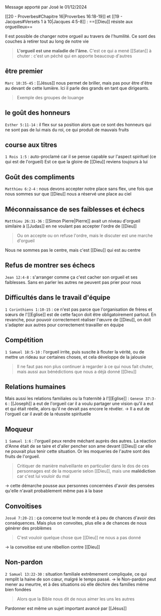 Message apporté par José le 01/12/2024

[[20 - Proverbes#Chapitre 16|Proverbes 16:18-19]] et [[19 - Jacques#Versets 1 à 10|Jacques 4:5-8]] : ==[[Dieu]] résiste aux orgueilleux==

Il est possible de changer notre orgueil au travers de l'humilité. Ce sont des couches à retirer tout au long de notre vie
> **L'orgueil est une maladie de l'âme.** C'est ce qui a mené [[Satan]] à chuter : c'est un péché qui en apporte beaucoup d'autres
## être premier
`Marc 10:35-45` : [[Jésus]] nous permet de briller, mais pas pour être d'être au devant de cette lumière.
Ici il parle des grands en tant que dirigeants.
> Exemple des groupes de louange

## le goût des honneurs
`Esther 5:11-14` : il flex sur sa position alors que ce sont des honneurs qui ne sont pas de lui mais du roi, ce qui produit de mauvais fruits
## course aux titres
`1 Rois 1:5` : auto-proclamé car il se pense capable sur l'aspect spirituel (ce qui est de l'orgueil)
Est ce que la gloire de [[Dieu]] reviens toujours à lui
## Goût des compliments
`Matthieu 6:2-4` : nous devons accepter notre place sans flex, une fois que nous sommes sur que [[Dieu]] nous a réservé une place au ciel
## Méconnaissance de ses faiblesses et échecs
`Matthieu 26:31-36` : [[Simon Pierre|Pierre]] avait un niveau d'orgueil similaire à [[Judas]] en ne voulant pas accepter l'ordre de [[Dieu]]
> Ou on accepte ou on refuse l'ordre, mais le discuter est une marche d'orgueil

Nous ne sommes pas le centre, mais c'est [[Dieu]] qui est au centre
## Refus de montrer ses échecs
`Jean 12:4-8` : s'arranger comme ça c'est cacher son orgueil et ses faiblesses. Sans en parler les autres ne peuvent pas prier pour nous
## Difficultés dans le travail d'équipe
`1 Corinthiens 1:10-15` : ce n'est pas parce que l'organisation de frères et sœurs de l'[[Eglise]] est de cette façon doit être obligatoirement partout.
En revanche, pour pouvoir correctement réaliser l'œuvre de [[Dieu]], on doit s'adapter aux autres pour correctement travailler en équipe
## Compétition
`1 Samuel 18:5-10` : l'orgueil irrite, puis suscite à flouter la vérité, ou de mettre un rideau sur certaines choses, et cela développe de la jalousie
> Il ne faut pas non plus continuer à regarder à ce qui nous fait chuter, mais aussi aux bénédictions que nous a déjà donné [[Dieu]]

## Relations humaines
Mais aussi les relations familiales ou la fraternité à l'[[Eglise]] :
`Genese 37:3-6` : [[Joseph]] a eut de l'orgueil car il a voulu partager une vision qu'il a eut et qui était réelle, alors qu'il ne devait pas encore le révéler.
-> Il a eut de l'orgueil car il avait de la réussite spirituelle
## Moqueur
`1 Samuel 1:6` : l'orgueil peux rendre méchant auprès des autres.
La réaction d'Anne était de se taire et d'aller pencher son ame devant [[Dieu]] car elle ne pouvait plus tenir cette situation.
Or les moqueries de l'autre sont des fruits de l'orgueil.
> Critiquer de manière malveillante en particulier dans le dos de ces personnages est de la moquerie selon [[Dieu]], mais une **malédiction** car c'est lui vouloir du mal

-> cette démarche pousse aux personnes concernées d'avoir des pensées qu'elle n'avait probablement même pas à la base
## Convoitises
`Josué 7:20-21` : ça concerne tout le monde et à peu de chances d'avoir des conséquences. Mais plus on convoites, plus elle a de chances de nous génèrer des problèmes
> C'est vouloir quelque chose que [[Dieu]] ne nous a pas donné

-> la convoitise est une rébellion contre [[Dieu]]
## Non-pardon
`2 Samuel 13:22-30` : situation familiale extrêmement compliquée, ce qui remplit la haine de son cœur, malgré le temps passé.
-> le Non-pardon peut mener au meurtre, et à des situations où elle déchire des familles même bien fondées
> Alors que la Bible nous dit de nous aimer les uns les autres

Pardonner est même un sujet important avancé par [[Jésus]]

